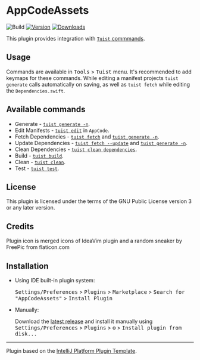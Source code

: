 # AppCodeAssets

![Build](https://github.com/dankinsoid/AppCodeAssets/workflows/Build/badge.svg)
[![Version](https://img.shields.io/jetbrains/plugin/v/PLUGIN_ID.svg)](https://plugins.jetbrains.com/plugin/PLUGIN_ID)
[![Downloads](https://img.shields.io/jetbrains/plugin/d/PLUGIN_ID.svg)](https://plugins.jetbrains.com/plugin/PLUGIN_ID)

<!-- Plugin description -->
This plugin provides integration with [`Tuist` commmands](https://docs.tuist.io/commands).

## Usage
Commands are available in <kbd>Tools</kbd> > <kbd>Tuist</kbd> menu. It's recommended to add keymaps for these commands.
While editing a manifest projects `tuist generate` calls automatically on saving, as well as `tuist fetch` while editing the `Dependencies.swift`.

## Available commands
- Generate - [`tuist generate -n`](https://docs.tuist.io/commands/generate).
- Edit Manifests - [`tuist edit`](https://docs.tuist.io/commands/edit) in `AppCode`.
- Fetch Dependencies - [`tuist fetch`](https://docs.tuist.io/commands/dependencies) and [`tuist generate -n`](https://docs.tuist.io/commands/generate).
- Update Dependencies - [`tuist fetch --update`](https://docs.tuist.io/commands/dependencies) and [`tuist generate -n`](https://docs.tuist.io/commands/generate).
- Clean Dependencies - [`tuist clean dependencies`](https://docs.tuist.io/commands/dependencies).
- Build - [`tuist build`](https://docs.tuist.io/commands/build).
- Clean - [`tuist clean`](https://docs.tuist.io/commands/clean).
- Test - [`tuist test`](https://docs.tuist.io/commands/test).
<!-- Plugin description end -->

## License
This plugin is licensed under the terms of the GNU Public License version 3 or any later version.

## Credits
Plugin icon is merged icons of IdeaVim plugin and a random sneaker by FreePic from flaticon.com

## Installation

- Using IDE built-in plugin system:

  <kbd>Settings/Preferences</kbd> > <kbd>Plugins</kbd> > <kbd>Marketplace</kbd> > <kbd>Search for "AppCodeAssets"</kbd> >
  <kbd>Install Plugin</kbd>

- Manually:

  Download the [latest release](https://github.com/dankinsoid/AppCodeAssets/releases/latest) and install it manually using
  <kbd>Settings/Preferences</kbd> > <kbd>Plugins</kbd> > <kbd>⚙️</kbd> > <kbd>Install plugin from disk...</kbd>


---
Plugin based on the [IntelliJ Platform Plugin Template][template].

[template]: https://github.com/JetBrains/intellij-platform-plugin-template
